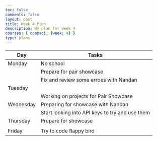 ```yaml
---
toc: false
comments: false
layout: post
title: Week 4 Plan
description: My plan for week 4
courses: { compsci: {week: 4} }
type: plans
---
```


| Day | Tasks |
| -------- | -------- |
| Monday | No school  |
| | Prepare for pair showcase 
| | Fix and review some erroes with Nandan
|Tuesday | | 
| | Working on projects for Pair Showcase
 Wednesday |  Preparing for showcase with Nandan|
 | | Start looking into API keys to try and use them
| Thursday | Prepare for showcase |
| | 
| Friday | Try to code flappy bird |